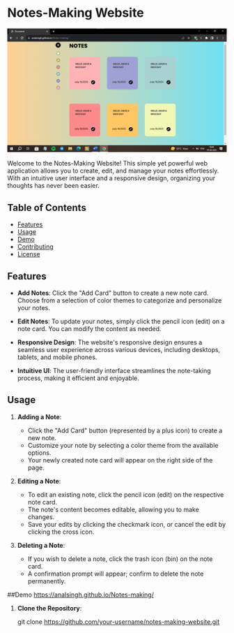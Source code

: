 # Notes-Making Website

![Website Screenshot](view.png)

Welcome to the Notes-Making Website! This simple yet powerful web application allows you to create, edit, and manage your notes effortlessly. With an intuitive user interface and a responsive design, organizing your thoughts has never been easier.

## Table of Contents

- [Features](#features)
- [Usage](#usage)
- [Demo](#demo)
- [Contributing](#contributing)
- [License](#license)

## Features

- **Add Notes**: Click the "Add Card" button to create a new note card. Choose from a selection of color themes to categorize and personalize your notes.

- **Edit Notes**: To update your notes, simply click the pencil icon (edit) on a note card. You can modify the content as needed.

- **Responsive Design**: The website's responsive design ensures a seamless user experience across various devices, including desktops, tablets, and mobile phones.

- **Intuitive UI**: The user-friendly interface streamlines the note-taking process, making it efficient and enjoyable.

## Usage

1. **Adding a Note**:

   - Click the "Add Card" button (represented by a plus icon) to create a new note.
   - Customize your note by selecting a color theme from the available options.
   - Your newly created note card will appear on the right side of the page.

2. **Editing a Note**:

   - To edit an existing note, click the pencil icon (edit) on the respective note card.
   - The note's content becomes editable, allowing you to make changes.
   - Save your edits by clicking the checkmark icon, or cancel the edit by clicking the cross icon.

3. **Deleting a Note**:

   - If you wish to delete a note, click the trash icon (bin) on the note card.
   - A confirmation prompt will appear; confirm to delete the note permanently.


 ##Demo 
 https://analsingh.github.io/Notes-making/ 
1. **Clone the Repository**:

   git clone https://github.com/your-username/notes-making-website.git
